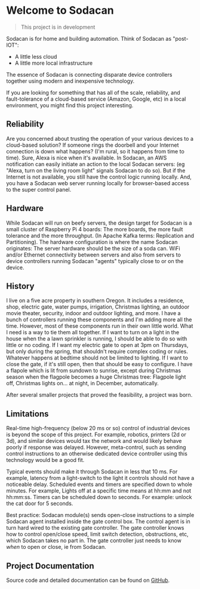 # Welcome to Sodacan

>
> This project is in development
> 

Sodacan is for home and building automation. Think of Sodacan as "post-IOT": 

- A little less cloud
- A little more local infrastructure

The essence of Sodacan is connecting disparate device controllers together using modern and inexpensive technology.

If you are looking for something that has all of the scale, reliability, and fault-tolerance of a cloud-based service (Amazon, Google, etc) in a local environment, you might find this project interesting.

## Reliability
Are you  concerned about trusting the operation of your various devices to a cloud-based solution? If someone rings the doorbell and your Internet connection is down what happens? (I'm rural, so it happens from time to time). Sure, Alexa is nice when it's available.  In Sodacan, an AWS notification can easily initiate an action to the local Sodacan servers: (eg "Alexa, turn on the living room light" signals Sodacan to do so). But if the Internet is not available, you still have the control logic running locally. And, you have a Sodacan web server running locally for browser-based access to the super control panel.

## Hardware
While Sodacan will run on beefy servers, the design target for Sodacan is a small cluster of Raspberry Pi 4 boards: The more boards, the more fault tolerance and the more throughput. (In Apache Kafka terms:  Replication and Partitioning). The hardware configuration is where the name Sodacan originates: The server hardware should be the size of a soda can. WiFi and/or Ethernet connectivity between servers and also from servers to device controllers running Sodacan "agents" typically close to or on the device. 

## History
I live on a five acre property in southern Oregon. It includes a residence, shop, electric gate, water pumps, irrigation, Christmas lighting, an outdoor movie theater, security, indoor and outdoor lighting, and more. I have a bunch of controllers running these components and I'm adding more all the time. However, most of these components run in their own little world. What I need is a way to tie them all together. If I want to turn on a light in the house when the a lawn sprinkler is running, I should be able to do so with little or no coding. If I want my electric gate to open at 3pm on Thursdays, but only during the spring, that shouldn't require complex coding or rules. Whatever happens at bedtime should not be limited to lighting. If I want to close the gate, if it's still open, then that should be easy to configure. I have a flapole which is lit from sundown to sunrise, except during Christmas season when the flagpole becomes a huge Christmas tree: Flagpole light off, Christmas lights on... at night, in December, automatically.

After several smaller projects that proved the feasibility, a project was born. 
## Limitations
Real-time high-frequency (below 20 ms or so) control of industrial devices is beyond the scope of this project. For example, robotics, printers (2d or 3d), and similar devices would tax the network and would likely behave poorly if response was delayed. However, meta-control, such as sending control instructions to an otherwise dedicated device controller using this technology would be a good fit.

Typical events should make it through Sodacan in less that 10 ms. For example, latency from a light-switch to the light it controls should not have a noticeable delay. Scheduled events and timers are specified down to whole minutes. For example, Lights off at a specific time means at hh:mm and not hh:mm:ss. Timers can be scheduled down to seconds. For example: unlock the cat door for 5 seconds.

Best practice: Sodacan module(s) sends open-close instructions to a simple Sodacan agent installed inside the gate control box. The control agent is in turn hard wired to the existing gate controller. The gate controller knows how to control open/close speed, limit switch detection, obstructions, etc, which Sodacan takes no part in. The gate controller just needs to know *when* to open or close, ie from Sodacan.


## Project Documentation

Source code and detailed documentation can be found on <a href="https://github.com/sodacan-net/sodacan-core">GitHub</a>.
